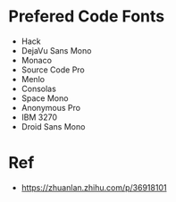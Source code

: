 # Prefered Code Fonts
- Hack
- DejaVu Sans Mono
- Monaco
- Source Code Pro
- Menlo
- Consolas
- Space Mono
- Anonymous Pro
- IBM 3270
- Droid Sans Mono

# Ref
- https://zhuanlan.zhihu.com/p/36918101
